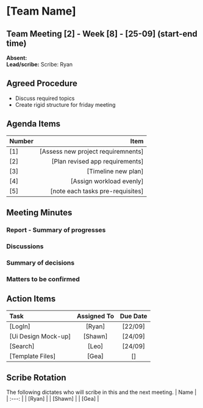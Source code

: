 # [Team Name]


## Team Meeting [2] - Week [8] - [25-09] (start-end time)
**Absent:**
<br>
**Lead/scribe:** Scribe: Ryan

## Agreed Procedure
- Discuss required topics
- Create rigid structure for friday meeting

## Agenda Items
| Number   |        Item |
|:---------|------------:|
| [1] | [Assess new project requiremnents] |
| [2] | [Plan revised app requirements] |
| [3] | [Timeline new plan] |
| [4] | [Assign workload evenly] |
| [5] | [note each tasks pre-requisites] |

## Meeting Minutes

### Report - Summary of progresses

### Discussions


### Summary of decisions

### Matters to be confirmed


## Action Items
| Task                                   | Assigned To |  Due Date  |
|:---------------------------------------|:-----------:|:----------:|
| [LogIn]                               |  [Ryan]   | [22/09] |
| [Ui Design Mock-up]                       |  [Shawn]   | [24/09] |
| [Search]                               |  [Leo]   | [24/09] |
| [Template Files]                               |  [Gea]   | [] |

## Scribe Rotation
The following dictates who will scribe in this and the next meeting.
| Name |
| :---: |
| [Ryan] |
| [Shawn] |
| [Gea] |
